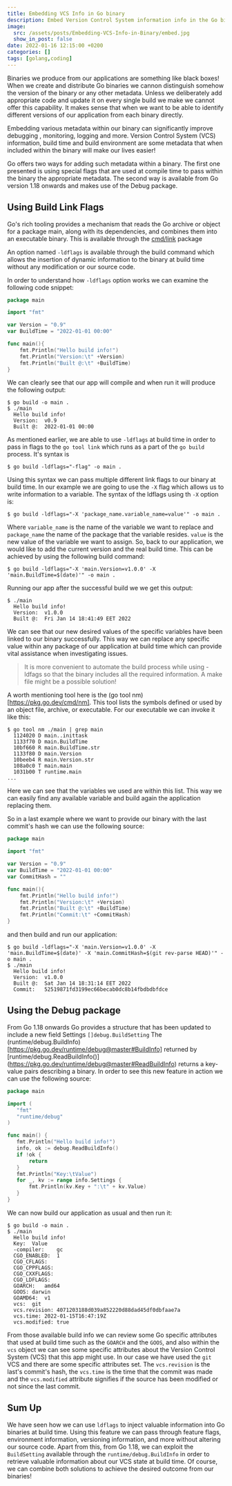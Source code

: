 ```yaml
---
title: Embedding VCS Info in Go binary
description: Embed Version Control System information info in the Go binary.
image:
  src: /assets/posts/Embedding-VCS-Info-in-Binary/embed.jpg
  show_in_post: false
date: 2022-01-16 12:15:00 +0200
categories: []
tags: [golang,coding]
---
```


Binaries we produce from our applications are something like black boxes! When we create and distribute Go binaries we 
cannon distinguish somehow the version of the binary or any other metadata. Unless we deliberately add appropriate code
and update it on every single build we make we cannot offer this capability. It makes sense that when we want to be able 
to identify different versions of our application from each binary directly.

Embedding various metadata within our binary can significantly improve debugging , monitoring, logging and more.
Version Control System (VCS) information, build time and build environment are some metadata that when included within the 
binary will make our lives easier!

Go offers two ways for adding such metadata within a binary. The first one presented is using special flags that are 
used at compile time to pass within the binary the appropriate metadata. The second way is available from Go version 
1.18 onwards and makes use of the Debug package.

## Using Build Link Flags

Go's rich tooling provides a mechanism that reads the Go archive or object for a package main, along with its dependencies, 
and combines them into an executable binary. This is available through the [cmd/link](https://pkg.go.dev/cmd/link) package

An option named `-ldflags` is available through the build command which allows the insertion of dynamic information to 
the binary at build time without any modification or our source code.

In order to understand how `-ldflags` option works we can examine the following code snippet:
```go
package main

import "fmt"

var Version = "0.9"
var BuildTime = "2022-01-01 00:00"

func main(){
	fmt.Println("Hello build info!")
	fmt.Println("Version:\t" +Version)
	fmt.Println("Built @:\t" +BuildTime)
}
```

We can clearly see that our app will compile and when run it will produce the following output:
```terminal
$ go build -o main .
$ ./main
  Hello build info!
  Version:	v0.9
  Built @:	2022-01-01 00:00
```

As mentioned earlier, we are able to use `-ldflags` at build time in order to pass in flags to the `go tool link` which 
runs as a part of the `go build` process. It's syntax is 
```console
$ go build -ldflags="-flag" -o main .
```

Using this syntax we can pass multiple different link flags to our binary at build time. In our example we are going to 
use the `-X` flag which allows us to write information to a variable. The syntax of the ldflags using th `-X` option is:
```console
$ go build -ldflags="-X 'package_name.variable_name=value'" -o main .
```
Where `variable_name` is the name of the variable we want to replace and `package_name` the name of the package that the 
variable resides. `value` is the new value of the variable we want to assign. So, back to our application, we would like 
to add the current version and the real build time. This can be achieved by using the following build command:
```console
$ go build -ldflags="-X 'main.Version=v1.0.0' -X 'main.BuildTime=$(date)'" -o main .
```
Running our app after the successful build we we get this output:
```console
$ ./main
  Hello build info!
  Version:	v1.0.0
  Built @:	Fri Jan 14 18:41:49 EET 2022
```

We can see that our new desired values of the specific variables have been linked to our binary successfully.
This way we can replace any specific value within any package of our application at build time which can provide vital
assistance when investigating issues.

> It is more convenient to automate the build process while using -ldfags so that the binary includes all the required 
> information. A make file might be a possible solution!

A worth mentioning tool here is the (go tool nm)[https://pkg.go.dev/cmd/nm]. 
This tool lists the symbols defined or used by an object file, archive, or executable. For our executable we can invoke 
it like this:
```console
$ go tool nm ./main | grep main
  1124020 D main..inittask
  1133f70 D main.BuildTime
  10bf660 R main.BuildTime.str
  1133f80 D main.Version
  10beeb4 R main.Version.str
  108a0c0 T main.main
  1031b00 T runtime.main
...
```
Here we can see that the variables we used are within this list. This way we can easily find any available variable and build again the application replacing them.

So in a last example where we want to provide our binary with the last commit's hash we can use the following source:
```go
package main

import "fmt"

var Version = "0.9"
var BuildTime = "2022-01-01 00:00"
var CommitHash = ""

func main(){
	fmt.Println("Hello build info!")
	fmt.Println("Version:\t" +Version)
	fmt.Println("Built @:\t" +BuildTime)
	fmt.Println("Commit:\t" +CommitHash)
}
```

and then build and run our application:
```consolse
$ go build -ldflags="-X 'main.Version=v1.0.0' -X 'main.BuildTime=$(date)' -X 'main.CommitHash=$(git rev-parse HEAD)'" -o main .
$ ./main
  Hello build info!
  Version:	v1.0.0
  Built @:	Sat Jan 14 18:31:14 EET 2022
  Commit:	52519871fd3199ec66becab0dc8b14fbdbdbfdce
```

## Using the Debug package

From Go 1.18 onwards Go provides a structure that has been updated to include a new field Settings `[]debug.BuildSetting`
The (runtime/debug.BuildInfo)[https://pkg.go.dev/runtime/debug@master#BuildInfo] returned by [runtime/debug.ReadBuildInfo()]
(https://pkg.go.dev/runtime/debug@master#ReadBuildInfo) returns a key-value pairs describing a binary.
 In order to see this new feature in action we can use the following source:
 ```go
package main

import (
	"fmt"
	"runtime/debug"
)

func main() {
	fmt.Println("Hello build info!")
	info, ok := debug.ReadBuildInfo()
	if !ok {
		return
	}
	fmt.Println("Key:\tValue")
	for _, kv := range info.Settings {
		fmt.Println(kv.Key + ":\t" + kv.Value)
	}
}
 ```

We can now build our application as usual and then run it:
```console
$ go build -o main . 
$ ./main
  Hello build info!
  Key:	Value
  -compiler:	gc
  CGO_ENABLED:	1
  CGO_CFLAGS:	
  CGO_CPPFLAGS:	
  CGO_CXXFLAGS:	
  CGO_LDFLAGS:	
  GOARCH:	amd64
  GOOS:	darwin
  GOAMD64:	v1
  vcs:	git
  vcs.revision:	4071203188d039a852220d88dad45df0dbfaae7a
  vcs.time:	2022-01-15T16:47:19Z
  vcs.modified:	true
```

From those available build info we can review some Go specific attributes that used at build time such as the `GOARCH` and
the `GOOS`, and also within the `vcs` object we can see some specific attributes about the Version Control System (VCS)
that this app might use. In our case we have used the `git` VCS and there are some specific attributes set. The 
`vcs.revision` is the last's commit's hash, the `vcs.time` is the time that the commit was made and the `vcs.modified`
attribute signifies if the source has been modified or not since the last commit.

## Sum Up
We have seen how we can use `ldflags` to inject valuable information into Go binaries at build time. 
Using this feature we can pass through feature flags, environment information, versioning information, and more without altering our source code. Apart from this, from Go 1.18, we can exploit the `BuildSetting` available through the
`runtime/debug.BuildInfo` in order to retrieve valuable information about our VCS state at build time. Of course, we
can combine both solutions to achieve the desired outcome from our binaries!
